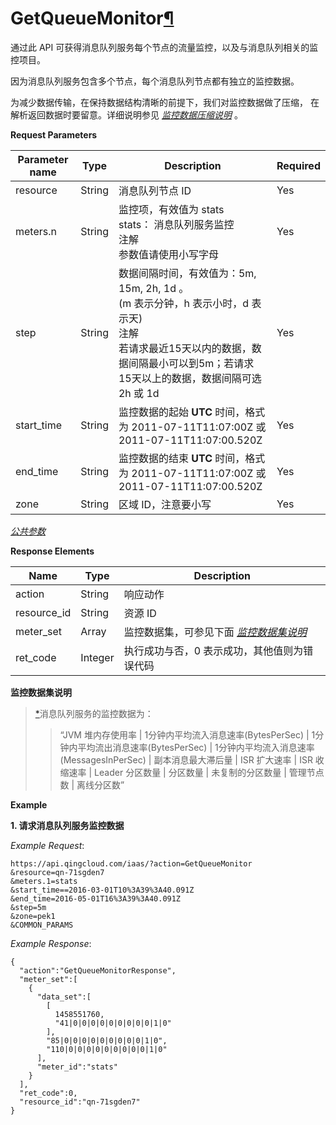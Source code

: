 ---
---

# GetQueueMonitor[¶](#getqueuemonitor "永久链接至标题")

通过此 API 可获得消息队列服务每个节点的流量监控，以及与消息队列相关的监控项目。

因为消息队列服务包含多个节点，每个消息队列节点都有独立的监控数据。

为减少数据传输，在保持数据结构清晰的前提下，我们对监控数据做了压缩， 在解析返回数据时要留意。详细说明参见 [_监控数据压缩说明_](compress.html#monitor-compress) 。

**Request Parameters**

| Parameter name | Type | Description | Required |
| --- | --- | --- | --- |
| resource | String | 消息队列节点 ID | Yes |
| meters.n | String | 监控项，有效值为 stats<br/>stats： 消息队列服务监控<br/>注解<br/>参数值请使用小写字母 | Yes |
| step | String | 数据间隔时间，有效值为：5m, 15m, 2h, 1d 。<br/>(m 表示分钟，h 表示小时，d 表示天)<br/>注解<br/>若请求最近15天以内的数据，数据间隔最小可以到5m；若请求15天以上的数据，数据间隔可选2h 或 1d | Yes |
| start_time | String | 监控数据的起始 **UTC** 时间，格式为 2011-07-11T11:07:00Z 或 2011-07-11T11:07:00.520Z | Yes |
| end_time | String | 监控数据的结束 **UTC** 时间，格式为 2011-07-11T11:07:00Z 或 2011-07-11T11:07:00.520Z | Yes |
| zone | String | 区域 ID，注意要小写 | Yes |

[_公共参数_](../../common/parameters.html#api-common-parameters)

**Response Elements**

| Name | Type | Description |
| --- | --- | --- |
| action | String | 响应动作 |
| resource_id | String | 资源 ID |
| meter_set | Array | 监控数据集，可参见下面 [_监控数据集说明_](#queue-data-meaning) |
| ret_code | Integer | 执行成功与否，0 表示成功，其他值则为错误代码 |

**监控数据集说明**

> 
> 
> [*](#id1)消息队列服务的监控数据为：
> 
> > “JVM 堆内存使用率 \| 1分钟内平均流入消息速率(BytesPerSec) \| 1分钟内平均流出消息速率(BytesPerSec) \| 1分钟内平均流入消息速率(MessagesInPerSec) \| 副本消息最大滞后量 \| ISR 扩大速率 \| ISR 收缩速率 \| Leader 分区数量 \| 分区数量 \| 未复制的分区数量 \| 管理节点数 \| 离线分区数”
> 
> 

**Example**

**1\. 请求消息队列服务监控数据**

_Example Request_:

```
https://api.qingcloud.com/iaas/?action=GetQueueMonitor
&resource=qn-71sgden7
&meters.1=stats
&start_time==2016-03-01T10%3A39%3A40.091Z
&end_time=2016-05-01T16%3A39%3A40.091Z
&step=5m
&zone=pek1
&COMMON_PARAMS
```

_Example Response_:

```
{
  "action":"GetQueueMonitorResponse",
  "meter_set":[
    {
      "data_set":[
        [
          1458551760,
          "41|0|0|0|0|0|0|0|0|0|1|0"
        ],
        "85|0|0|0|0|0|0|0|0|0|1|0",
        "110|0|0|0|0|0|0|0|0|0|1|0"
      ],
      "meter_id":"stats"
    }
  ],
  "ret_code":0,
  "resource_id":"qn-71sgden7"
}
```
